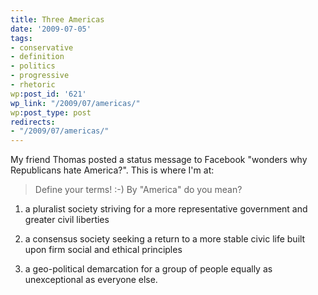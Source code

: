 ```yaml
---
title: Three Americas
date: '2009-07-05'
tags:
- conservative
- definition
- politics
- progressive
- rhetoric
wp:post_id: '621'
wp_link: "/2009/07/americas/"
wp:post_type: post
redirects:
- "/2009/07/americas/"
---
```


My friend Thomas posted a status message to Facebook "wonders why Republicans hate America?". This is where I'm at:

> Define your terms! :-) By "America" do you mean?

>

>

1. a pluralist society striving for a more representative government and greater civil liberties

>

2. a consensus society seeking a return to a more stable civic life built upon firm social and ethical principles

>

3. a geo-political demarcation for a group of people equally as unexceptional as everyone else.

>

>
